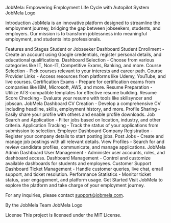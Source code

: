 JobMela: Empowering Employment Life Cycle with Autopilot System
JobMela Logo

Introduction
JobMela is an innovative platform designed to streamline the employment journey, bridging the gap between jobseekers, students, and employers. Our mission is to transform joblessness into meaningful employment, and students into professionals.

Features and Stages
Student or Jobseeker Dashboard
Student Enrollment - Create an account using Google credentials, register personal details, and educational qualifications.
Dashboard Selection - Choose from various categories like IT, Non-IT, Competitive Exams, Banking, and more.
Course Selection - Pick courses relevant to your interests and career path.
Course Provider Links - Access resources from platforms like Udemy, YouTube, and live courses.
Certification Exams - Prepare for certification exams from companies like IBM, Microsoft, AWS, and more.
Resume Preparation - Utilize ATS-compatible templates for effective resume building.
Resume Score Checking - Evaluate your resume with tools like skillsyncer and jobscan.
JobMela Dashboard
CV Creation - Develop a comprehensive CV including headline, skills, employment history, and more.
Profile Sharing - Easily share your profile with others and enable profile downloads.
Job Search and Application - Filter jobs based on location, industry, and other criteria.
Application Tracking - Track the status of your applications from submission to selection.
Employer Dashboard
Company Registration - Register your company details to start posting jobs.
Post Jobs - Create and manage job postings with all relevant details.
View Profiles - Search for and review candidate profiles, communicate, and manage applications.
JobMela Admin Dashboard
User Management - Administer user accounts, roles, and dashboard access.
Dashboard Management - Control and customize available dashboards for students and employees.
Customer Support Dashboard
Ticket Management - Handle customer queries, live chat, email support, and ticket resolution.
Performance Statistics - Monitor ticket status, user engagement, and platform usage.
Get Started
Visit JobMela to explore the platform and take charge of your employment journey.

For any inquiries, please contact support@jobmela.com.

By the JobMela Team
JobMela Logo

License
This project is licensed under the MIT License.

